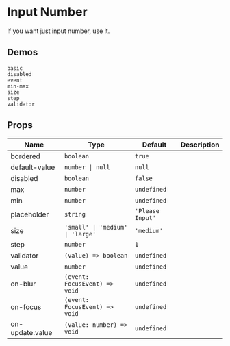 # Input Number

If you want just input number, use it.

## Demos

```demo
basic
disabled
event
min-max
size
step
validator
```

## Props

| Name | Type | Default | Description |
| --- | --- | --- | --- |
| bordered | `boolean` | `true` |  |
| default-value | `number \| null` | `null` |  |
| disabled | `boolean` | `false` |  |
| max | `number` | `undefined` |  |
| min | `number` | `undefined` |  |
| placeholder | `string` | `'Please Input'` |  |
| size | `'small' \| 'medium' \| 'large'` | `'medium'` |  |
| step | `number` | `1` |  |
| validator | `(value) => boolean` | `undefined` |  |
| value | `number` | `undefined` |  |
| on-blur | `(event: FocusEvent) => void` | `undefined` |  |
| on-focus | `(event: FocusEvent) => void` | `undefined` |  |
| on-update:value | `(value: number) => void` | `undefined` |  |
